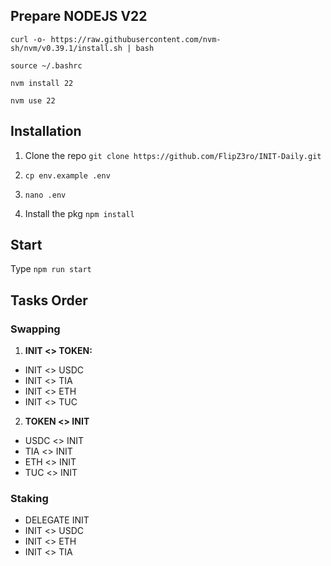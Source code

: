 ## Prepare NODEJS V22

```
curl -o- https://raw.githubusercontent.com/nvm-sh/nvm/v0.39.1/install.sh | bash

source ~/.bashrc

nvm install 22

nvm use 22
```


## Installation

1. Clone the repo `git clone https://github.com/FlipZ3ro/INIT-Daily.git`

2. `cp env.example .env`

3. `nano .env`

3. Install the pkg `npm install`

## Start

Type `npm run start`

## Tasks Order

### Swapping

1. **INIT <> TOKEN:**

- INIT <> USDC
- INIT <> TIA
- INIT <> ETH
- INIT <> TUC

2. **TOKEN <> INIT**

- USDC <> INIT
- TIA <> INIT
- ETH <> INIT
- TUC <> INIT

### Staking

- DELEGATE INIT
- INIT <> USDC
- INIT <> ETH
- INIT <> TIA
